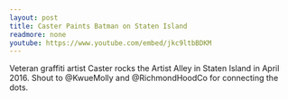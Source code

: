 ```yaml
---
layout: post
title: Caster Paints Batman on Staten Island
readmore: none
youtube: https://www.youtube.com/embed/jkc9ltbBDKM
---
```

Veteran graffiti artist Caster rocks the Artist Alley in Staten Island in April 2016. Shout to @KwueMolly and @RichmondHoodCo for connecting the dots.
